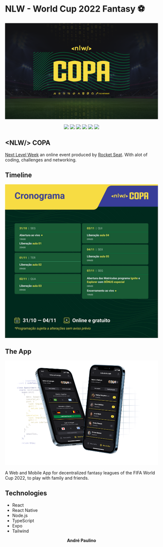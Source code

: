 # NLW - World Cup 2022 Fantasy ⚽

![World Cup 2022 fantasy iphone mockup](/wallpapers/1400x900.png)

<p align="center">
	<img src="https://img.shields.io/badge/React-20232A?style=for-the-badge&logo=react&logoColor=61DAFB"><img>
	<img src="https://img.shields.io/badge/React_Native-20232A?style=for-the-badge&logo=react&logoColor=61DAFB"><img>
	<img src="https://img.shields.io/badge/Node.js-339933?style=for-the-badge&logo=nodedotjs&logoColor=white"><img>
	<img src="https://img.shields.io/badge/TypeScript-007ACC?style=for-the-badge&logo=typescript&logoColor=white"><img>
	<img src="https://img.shields.io/badge/Expo-1B1F23?style=for-the-badge&logo=expo&logoColor=white"><img>
	<img src="https://img.shields.io/badge/Tailwind_CSS-38B2AC?style=for-the-badge&logo=tailwind-css&logoColor=white"><img>
</p>

## <NLW\/> COPA
[Next Level Week](https://lp.rocketseat.com.br/nlw) an online event produced by [Rocket Seat](https://www.rocketseat.com.br/). With alot of coding, challenges and networking.

## Timeline
![event timeline](/images/nlw_cronograma.jpg)

## The App
![World Cup 2022 fantasy iphone mockup](/images/world_cup_fantasy_mockup.png)

A Web and Mobile App for decentralized fantasy leagues of the FIFA World Cup 2022, to play with family and friends.

## Technologies
* React
* React Native
* Node.js
* TypeScript
* Expo
* Tailwind

<p align="center">
	<b>
		André Paulino
	</b>
</p>
